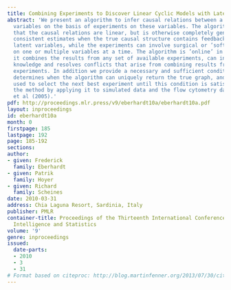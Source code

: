 ```yaml
---
title: Combining Experiments to Discover Linear Cyclic Models with Latent Variables
abstract: 'We present an algorithm to infer causal relations between a set of measured
  variables on the basis of experiments on these variables. The algorithm assumes
  that the causal relations are linear, but is otherwise completely general: It provides
  consistent estimates when the true causal structure contains feedback loops and
  latent variables, while the experiments can involve surgical or ’soft’ interventions
  on one or multiple variables at a time. The algorithm is ’online’ in the sense that
  it combines the results from any set of available experiments, can incorporate background
  knowledge and resolves conflicts that arise from combining results from different
  experiments. In addition we provide a necessary and sufficient condition that (i)
  determines when the algorithm can uniquely return the true graph, and (ii) can be
  used to select the next best experiment until this condition is satisfied. We demonstrate
  the method by applying it to simulated data and the flow cytometry data of Sachs
  et al (2005).'
pdf: http://proceedings.mlr.press/v9/eberhardt10a/eberhardt10a.pdf
layout: inproceedings
id: eberhardt10a
month: 0
firstpage: 185
lastpage: 192
page: 185-192
sections: 
author:
- given: Frederick
  family: Eberhardt
- given: Patrik
  family: Hoyer
- given: Richard
  family: Scheines
date: 2010-03-31
address: Chia Laguna Resort, Sardinia, Italy
publisher: PMLR
container-title: Proceedings of the Thirteenth International Conference on Artificial
  Intelligence and Statistics
volume: '9'
genre: inproceedings
issued:
  date-parts:
  - 2010
  - 3
  - 31
# Format based on citeproc: http://blog.martinfenner.org/2013/07/30/citeproc-yaml-for-bibliographies/
---
```

